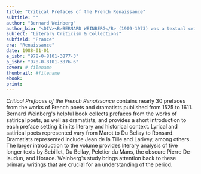 ```yaml
---
title: "Critical Prefaces of the French Renaissance"
subtitle: ""
author: "Bernard Weinberg"
author_bio: "<DIV><B>BERNARD WEINBERG</B> (1909-1973) was a textual critic, literary critic, and historian of criticism who designated his field of study as &quot;Romance Philology.&quot; He was a passionate collector of books in Italian and French literature beginning with a notable array of Renaissance texts on literary criticism. He taught in the Department of Romance Languages and Literature the University of Chicago and later served as department chair.</DIV>"
subject: "Literary Criticism & Collections"
subfield: "France"
era: "Renaissance"
date: 1988-01-01
e_isbn: "978-0-8101-3877-3"
p_isbn: "978-0-8101-3876-6"
cover: # filename
thumbnail: #filename
ebook:
print:
---
```

_Critical Prefaces of the French Renaissance_ contains nearly 30 prefaces from the works of French poets and dramatists published from 1525 to 1611. Bernard Weinberg's helpful book collects prefaces from the works of satirical poets, as well as dramatists, and provides a short introduction to each preface setting it in its literary and historical context. Lyrical and satirical poets represented vary from Marot to Du Bellay to Ronsard. Dramatists represented include Jean de la Tille and Larivey, among others. The larger introduction to the volume provides literary analysis of five longer texts by Sebillet, Du Bellay, Peletier du Mans, the obscure Pierre De-laudun, and Horace. Weinberg's study brings attention back to these primary writings that are crucial for an understanding of the period.
